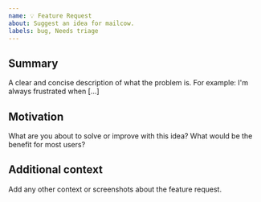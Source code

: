 ```yaml
---
name: 💡 Feature Request
about: Suggest an idea for mailcow.
labels: bug, Needs triage
---
```


<!--
  Please note that the mailcow team and its contributors do have finite
  resources and that we can not work on all filed feature requests.

  However making us aware about certain ideas can help us improving
  mailcow together.
  
  We're also happy to help you getting a specific  feature implemented.
-->

## Summary

A clear and concise description of what the problem is.
For example: I'm always frustrated when [...]

## Motivation

What are you about to solve or improve with this idea?
What would be the benefit for most users?

## Additional context

Add any other context or screenshots about the feature request.

